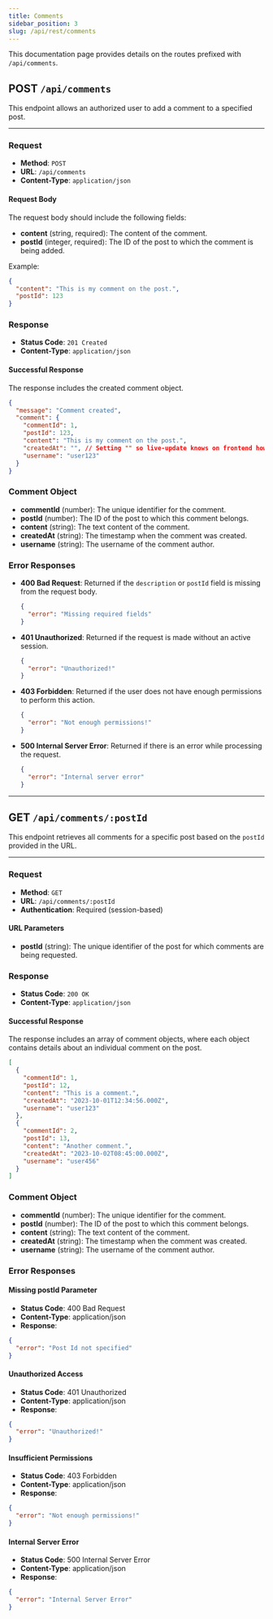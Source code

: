 ```yaml
---
title: Comments
sidebar_position: 3
slug: /api/rest/comments
---
```


This documentation page provides details on the routes prefixed with `/api/comments`.

## **POST** `/api/comments`

This endpoint allows an authorized user to add a comment to a specified post.

---

### Request

- **Method**: `POST`
- **URL**: `/api/comments`
- **Content-Type**: `application/json`

#### Request Body

The request body should include the following fields:

- **content** (string, required): The content of the comment.
- **postId** (integer, required): The ID of the post to which the comment is being added.

Example:

```json
{
  "content": "This is my comment on the post.",
  "postId": 123
}
```

### Response

- **Status Code**: `201 Created`
- **Content-Type**: `application/json`

#### Successful Response

The response includes the created comment object.

```json
{
  "message": "Comment created",
  "comment": {
    "commentId": 1,
    "postId": 123,
    "content": "This is my comment on the post.",
    "createdAt": "", // Setting "" so live-update knows on frontend how to render new comment
    "username": "user123"
  }
}
```

### Comment Object

- **commentId** (number): The unique identifier for the comment.
- **postId** (number): The ID of the post to which this comment belongs.
- **content** (string): The text content of the comment.
- **createdAt** (string): The timestamp when the comment was created.
- **username** (string): The username of the comment author.

### Error Responses

- **400 Bad Request**: Returned if the `description` or `postId` field is missing from the request body.

  ```json
  {
    "error": "Missing required fields"
  }
  ```

- **401 Unauthorized**: Returned if the request is made without an active session.

  ```json
  {
    "error": "Unauthorized!"
  }
  ```

- **403 Forbidden**: Returned if the user does not have enough permissions to perform this action.

  ```json
  {
    "error": "Not enough permissions!"
  }
  ```

- **500 Internal Server Error**: Returned if there is an error while processing the request.

  ```json
  {
    "error": "Internal server error"
  }
  ```

---

## **GET** `/api/comments/:postId`

This endpoint retrieves all comments for a specific post based on the `postId` provided in the URL.

---

### Request

- **Method**: `GET`
- **URL**: `/api/comments/:postId`
- **Authentication**: Required (session-based)

#### URL Parameters

- **postId** (string): The unique identifier of the post for which comments are being requested.

### Response

- **Status Code**: `200 OK`
- **Content-Type**: `application/json`

#### Successful Response

The response includes an array of comment objects, where each object contains details about an individual comment on the post.

```json
[
  {
    "commentId": 1,
    "postId": 12,
    "content": "This is a comment.",
    "createdAt": "2023-10-01T12:34:56.000Z",
    "username": "user123"
  },
  {
    "commentId": 2,
    "postId": 13,
    "content": "Another comment.",
    "createdAt": "2023-10-02T08:45:00.000Z",
    "username": "user456"
  }
]
```

### Comment Object

- **commentId** (number): The unique identifier for the comment.
- **postId** (number): The ID of the post to which this comment belongs.
- **content** (string): The text content of the comment.
- **createdAt** (string): The timestamp when the comment was created.
- **username** (string): The username of the comment author.

### Error Responses

#### Missing postId Parameter

- **Status Code**: 400 Bad Request
- **Content-Type**: application/json
- **Response**:

```json
{
  "error": "Post Id not specified"
}
```

#### Unauthorized Access

- **Status Code**: 401 Unauthorized
- **Content-Type**: application/json
- **Response**:

```json
{
  "error": "Unauthorized!"
}
```

#### Insufficient Permissions

- **Status Code**: 403 Forbidden
- **Content-Type**: application/json
- **Response**:

```json
{
  "error": "Not enough permissions!"
}
```

#### Internal Server Error

- **Status Code**: 500 Internal Server Error
- **Content-Type**: application/json
- **Response**:

```json
{
  "error": "Internal Server Error"
}
```

